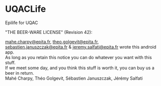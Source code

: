 # UQACLife
Epilife for UQAC

"THE BEER-WARE LICENSE" (Revision 42):

<mahe.charpy@epita.fr>, <theo.golgevit@epita.fr>, 
<sebastien.januszczak@epita.fr> & <jeremy.salfati@epita.fr> wrote this android app.  
As long as you retain this notice you can do whatever you want with this stuff.  
If we meet some day, and you think this stuff is worth it, you can buy us a beer in return.  
Mahé Charpy, Théo Golgevit, Sébastien Januszczak, Jérémy Salfati

